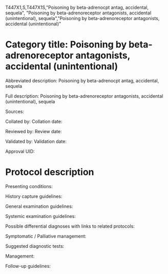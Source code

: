 T447X1,S,T447X1S,"Poisoning by beta-adrenocpt antag, accidental, sequela", "Poisoning by beta-adrenoreceptor antagonists, accidental (unintentional), sequela","Poisoning by beta-adrenoreceptor antagonists, accidental (unintentional)"
# Category title: Poisoning by beta-adrenoreceptor antagonists, accidental (unintentional)

Abbreviated description: Poisoning by beta-adrenocpt antag, accidental, sequela

Full description: Poisoning by beta-adrenoreceptor antagonists, accidental (unintentional), sequela

Sources:

Collated by:
Collation date:

Reviewed by:
Review date:

Validated by:
Validation date:

Approval UID:

# Protocol description

Presenting conditions:

History capture guidelines:

General examination guidelines:

Systemic examination guidelines:

Possible differential diagnoses with links to related protocols:

Symptomatic / Palliative management:

Suggested diagnostic tests:

Management:

Follow-up guidelines:

